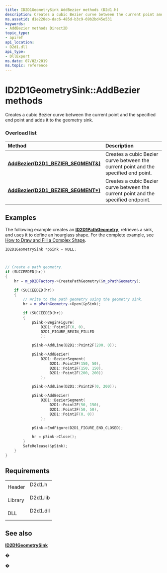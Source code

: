 ```yaml
---
title: ID2D1GeometrySink AddBezier methods (D2d1.h)
description: Creates a cubic Bezier curve between the current point and the specified end point and adds it to the geometry sink.
ms.assetid: d1e228eb-dac6-485d-b3c9-69b2bd45e531
keywords:
- AddBezier methods Direct2D
topic_type:
- apiref
api_location:
- D2d1.dll
api_type:
- DllExport
ms.date: 07/02/2019
ms.topic: reference
---
```


# ID2D1GeometrySink::AddBezier methods

Creates a cubic Bezier curve between the current point and the specified end point and adds it to the geometry sink.

### Overload list



| Method                                                                                            | Description                                                                                    |
|:--------------------------------------------------------------------------------------------------|:-----------------------------------------------------------------------------------------------|
| [**AddBezier(D2D1\_BEZIER\_SEGMENT&)**](/windows/win32/api/d2d1/nf-d2d1-id2d1geometrysink-addbezier(constd2d1_bezier_segment_))  | Creates a cubic Bezier curve between the current point and the specified end point.<br/> |
| [**AddBezier(D2D1\_BEZIER\_SEGMENT\*)**](/windows/win32/api/d2d1/nf-d2d1-id2d1geometrysink-addbezier(constd2d1_bezier_segment)) | Creates a cubic Bezier curve between the current point and the specified endpoint.<br/>  |



## Examples

The following example creates an [**ID2D1PathGeometry**](/windows/win32/api/d2d1/nn-d2d1-id2d1pathgeometry), retrieves a sink, and uses it to define an hourglass shape. For the complete example, see [How to Draw and Fill a Complex Shape](how-to-draw-and-fill-a-complex-shape.md).


```C++
ID2D1GeometrySink *pSink = NULL;



// Create a path geometry.
if (SUCCEEDED(hr))
{
    hr = m_pD2DFactory->CreatePathGeometry(&m_pPathGeometry);

    if (SUCCEEDED(hr))
    {
        // Write to the path geometry using the geometry sink.
        hr = m_pPathGeometry->Open(&pSink);

        if (SUCCEEDED(hr))
        {
            pSink->BeginFigure(
                D2D1::Point2F(0, 0),
                D2D1_FIGURE_BEGIN_FILLED
                );

            pSink->AddLine(D2D1::Point2F(200, 0));

            pSink->AddBezier(
                D2D1::BezierSegment(
                    D2D1::Point2F(150, 50),
                    D2D1::Point2F(150, 150),
                    D2D1::Point2F(200, 200))
                );

            pSink->AddLine(D2D1::Point2F(0, 200));

            pSink->AddBezier(
                D2D1::BezierSegment(
                    D2D1::Point2F(50, 150),
                    D2D1::Point2F(50, 50),
                    D2D1::Point2F(0, 0))
                );

            pSink->EndFigure(D2D1_FIGURE_END_CLOSED);

            hr = pSink->Close();
        }
        SafeRelease(&pSink);
    }
}
```





## Requirements



|                    |                                                                                     |
|--------------------|-------------------------------------------------------------------------------------|
| Header<br/>  | <dl> <dt>D2d1.h</dt> </dl>   |
| Library<br/> | <dl> <dt>D2d1.lib</dt> </dl> |
| DLL<br/>     | <dl> <dt>D2d1.dll</dt> </dl> |



## See also

<dl> <dt>

[**ID2D1GeometrySink**](/windows/win32/api/d2d1/nn-d2d1-id2d1geometrysink)
</dt> </dl>

�

�
